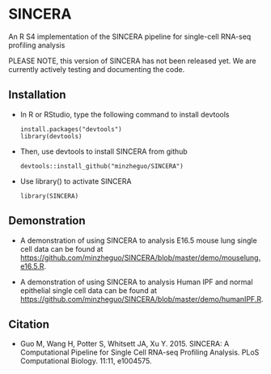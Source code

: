 # SINCERA

An R S4 implementation of the SINCERA pipeline for single-cell RNA-seq profiling analysis

PLEASE NOTE, this version of SINCERA has not been released yet. 
We are currently actively testing and documenting the code. 


## Installation

* In R or RStudio, type the following command to install devtools
  
  ```
  install.packages("devtools")
  library(devtools)
  ```
  
* Then, use devtools to install SINCERA from github
  
  ```
  devtools::install_github("minzheguo/SINCERA")
  ```

* Use library() to activate SINCERA

  ```
  library(SINCERA)
  ```

## Demonstration

* A demonstration of using SINCERA to analysis E16.5 mouse lung single cell data can be found at https://github.com/minzheguo/SINCERA/blob/master/demo/mouselung.e16.5.R. 
 
* A demonstration of using SINCERA to analysis Human IPF and normal epithelial single cell data can be found at https://github.com/minzheguo/SINCERA/blob/master/demo/humanIPF.R. 


## Citation


* Guo M, Wang H, Potter S, Whitsett JA, Xu Y. 2015. SINCERA: A Computational Pipeline for Single Cell RNA-seq Profiling Analysis. PLoS Computational Biology. 11:11, e1004575.













